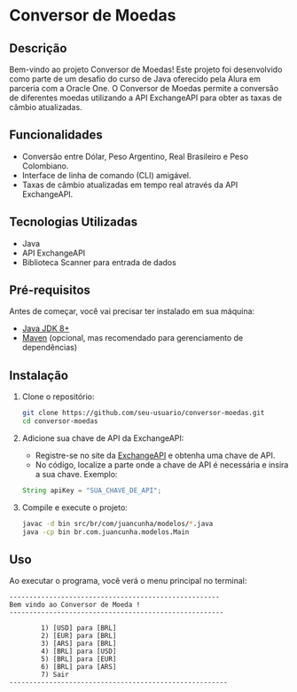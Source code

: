 # Conversor de Moedas

## Descrição
Bem-vindo ao projeto Conversor de Moedas! Este projeto foi desenvolvido como parte de um desafio do curso de Java oferecido pela Alura em parceria com a Oracle One. O Conversor de Moedas permite a conversão de diferentes moedas utilizando a API ExchangeAPI para obter as taxas de câmbio atualizadas.

## Funcionalidades
- Conversão entre Dólar, Peso Argentino, Real Brasileiro e Peso Colombiano.
- Interface de linha de comando (CLI) amigável.
- Taxas de câmbio atualizadas em tempo real através da API ExchangeAPI.

## Tecnologias Utilizadas
- Java
- API ExchangeAPI
- Biblioteca Scanner para entrada de dados

## Pré-requisitos
Antes de começar, você vai precisar ter instalado em sua máquina:
- [Java JDK 8+](https://www.oracle.com/java/technologies/javase-jdk11-downloads.html)
- [Maven](https://maven.apache.org/install.html) (opcional, mas recomendado para gerenciamento de dependências)

## Instalação
1. Clone o repositório:
    ```bash
    git clone https://github.com/seu-usuario/conversor-moedas.git
    cd conversor-moedas
    ```

2. Adicione sua chave de API da ExchangeAPI:
    - Registre-se no site da [ExchangeAPI](https://www.exchangeapi.io/) e obtenha uma chave de API.
    - No código, localize a parte onde a chave de API é necessária e insira a sua chave. Exemplo:
    ```java
    String apiKey = "SUA_CHAVE_DE_API";
    ```

3. Compile e execute o projeto:
    ```bash
    javac -d bin src/br/com/juancunha/modelos/*.java
    java -cp bin br.com.juancunha.modelos.Main
    ```

## Uso
Ao executar o programa, você verá o menu principal no terminal:

```plaintext
-----------------------------------------------------
Bem vindo ao Conversor de Moeda !
------------------------------------------------------

        1) [USD] para [BRL]
        2) [EUR] para [BRL]
        3) [ARS] para [BRL]
        4) [BRL] para [USD]
        5) [BRL] para [EUR]
        6) [BRL] para [ARS]
        7) Sair
-------------------------------------------------------
